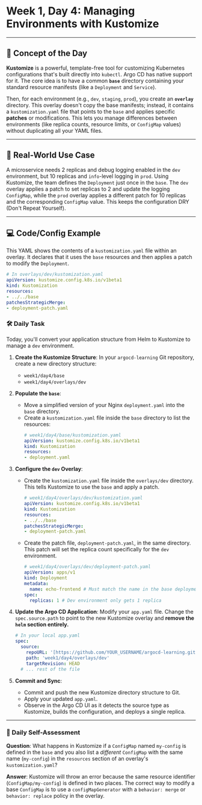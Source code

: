 # Week 1, Day 4: Managing Environments with Kustomize

---
## 🧠 Concept of the Day

**Kustomize** is a powerful, template-free tool for customizing Kubernetes configurations that's built directly into `kubectl`. Argo CD has native support for it. The core idea is to have a common **`base`** directory containing your standard resource manifests (like a `Deployment` and `Service`).

Then, for each environment (e.g., `dev`, `staging`, `prod`), you create an **`overlay`** directory. This overlay doesn't copy the base manifests; instead, it contains a `kustomization.yaml` file that points to the `base` and applies specific **patches** or modifications. This lets you manage differences between environments (like replica counts, resource limits, or `ConfigMap` values) without duplicating all your YAML files.

---
## 💼 Real-World Use Case

A microservice needs 2 replicas and debug logging enabled in the `dev` environment, but 10 replicas and `info`-level logging in `prod`. Using Kustomize, the team defines the `Deployment` just once in the `base`. The `dev` overlay applies a patch to set replicas to 2 and update the logging `ConfigMap`, while the `prod` overlay applies a different patch for 10 replicas and the corresponding `ConfigMap` value. This keeps the configuration DRY (Don't Repeat Yourself).

---
## 💻 Code/Config Example

This YAML shows the contents of a `kustomization.yaml` file within an overlay. It declares that it uses the `base` resources and then applies a patch to modify the `Deployment`.

```yaml
# In overlays/dev/kustomization.yaml
apiVersion: kustomize.config.k8s.io/v1beta1
kind: Kustomization
resources:
- ../../base
patchesStrategicMerge:
- deployment-patch.yaml
```

### 🛠️ Daily Task

Today, you'll convert your application structure from Helm to Kustomize to manage a `dev` environment.

1.  **Create the Kustomize Structure**: In your `argocd-learning` Git repository, create a new directory structure:
    * `week1/day4/base`
    * `week1/day4/overlays/dev`

2.  **Populate the `base`**:
    * Move a simplified version of your Nginx `deployment.yaml` into the `base` directory.
    * Create a `kustomization.yaml` file inside the `base` directory to list the resources:
        ```yaml
        # week1/day4/base/kustomization.yaml
        apiVersion: kustomize.config.k8s.io/v1beta1
        kind: Kustomization
        resources:
        - deployment.yaml
        ```

3.  **Configure the `dev` Overlay**:
    * Create the `kustomization.yaml` file inside the `overlays/dev` directory. This tells Kustomize to use the `base` and apply a patch.
        ```yaml
        # week1/day4/overlays/dev/kustomization.yaml
        apiVersion: kustomize.config.k8s.io/v1beta1
        kind: Kustomization
        resources:
        - ../../base
        patchesStrategicMerge:
        - deployment-patch.yaml
        ```
    * Create the patch file, `deployment-patch.yaml`, in the same directory. This patch will set the replica count specifically for the `dev` environment.
        ```yaml
        # week1/day4/overlays/dev/deployment-patch.yaml
        apiVersion: apps/v1
        kind: Deployment
        metadata:
          name: echo-frontend # Must match the name in the base deployment.yaml
        spec:
          replicas: 1 # Dev environment only gets 1 replica
        ```

4.  **Update the Argo CD Application**: Modify your `app.yaml` file. Change the `spec.source.path` to point to the new Kustomize overlay and **remove the `helm` section entirely.**
    ```yaml
    # In your local app.yaml
    spec:
      source:
        repoURL: '[https://github.com/YOUR_USERNAME/argocd-learning.git](https://github.com/YOUR_USERNAME/argocd-learning.git)'
        path: 'week1/day4/overlays/dev'
        targetRevision: HEAD
      # ... rest of the file
    ```

5.  **Commit and Sync**:
    * Commit and push the new Kustomize directory structure to Git.
    * Apply your updated `app.yaml`.
    * Observe in the Argo CD UI as it detects the source type as Kustomize, builds the configuration, and deploys a single replica.

---
### 🤔 Daily Self-Assessment

**Question**: What happens in Kustomize if a `ConfigMap` named `my-config` is defined in the `base` and you also list a *different* `ConfigMap` with the same name (`my-config`) in the `resources` section of an overlay's `kustomization.yaml`?

**Answer**: Kustomize will throw an error because the same resource identifier (`ConfigMap/my-config`) is defined in two places. The correct way to modify a base `ConfigMap` is to use a `configMapGenerator` with a `behavior: merge` or `behavior: replace` policy in the overlay.
